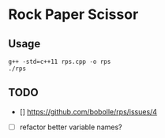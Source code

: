 # Rock Paper Scissor

## Usage

```
g++ -std=c++11 rps.cpp -o rps
./rps
```

## TODO

- [] https://github.com/bobolle/rps/issues/4
- [ ] refactor better variable names?
